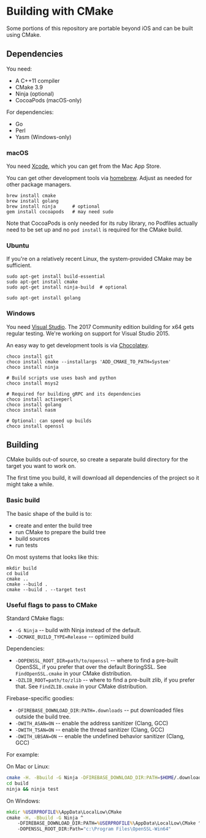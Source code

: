 # Building with CMake

Some portions of this repository are portable beyond iOS and can be built using
CMake.

## Dependencies

You need:

  * A C++11 compiler
  * CMake 3.9
  * Ninja (optional)
  * CocoaPods (macOS-only)

For dependencies:

  * Go
  * Perl
  * Yasm (Windows-only)


### macOS

You need [Xcode](https://developer.apple.com/xcode/), which you can get from
the Mac App Store.

You can get other development tools via [homebrew](https://brew.sh). Adjust as
needed for other package managers.

```
brew install cmake
brew install golang
brew install ninja      # optional
gem install cocoapods   # may need sudo
```

Note that CocoaPods is only needed for its ruby library, no Podfiles actually
need to be set up and no `pod install` is required for the CMake build.


### Ubuntu

If you're on a relatively recent Linux, the system-provided CMake may be
sufficient.

```
sudo apt-get install build-essential
sudo apt-get install cmake
sudo apt-get install ninja-build  # optional

sudo apt-get install golang
```

### Windows

You need [Visual Studio](https://visualstudio.microsoft.com/vs/). The 2017
Community edition building for x64 gets regular testing. We're working on
support for Visual Studio 2015.

An easy way to get development tools is via [Chocolatey](https://chocolatey.org/).

```
choco install git
choco install cmake --installargs 'ADD_CMAKE_TO_PATH=System'
choco install ninja

# Build scripts use uses bash and python
choco install msys2

# Required for building gRPC and its dependencies
choco install activeperl
choco install golang
choco install nasm

# Optional: can speed up builds
choco install openssl
```

## Building

CMake builds out-of source, so create a separate build directory for the target
you want to work on.

The first time you build, it will download all dependencies of the project so
it might take a while.


### Basic build

The basic shape of the build is to:
  * create and enter the build tree
  * run CMake to prepare the build tree
  * build sources
  * run tests

On most systems that looks like this:

```
mkdir build
cd build
cmake ..
cmake --build .
cmake --build . --target test
```

### Useful flags to pass to CMake

Standard CMake flags:

  * `-G Ninja` -- build with Ninja instead of the default.
  * `-DCMAKE_BUILD_TYPE=Release` -- optimized build

Dependencies:

  * `-DOPENSSL_ROOT_DIR=path/to/openssl` -- where to find a pre-built OpenSSL,
    if you prefer that over the default BoringSSL. See `FindOpenSSL.cmake` in
    your CMake distribution.
  * `-DZLIB_ROOT=path/to/zlib` -- where to find a pre-built zlib, if you prefer
    that. See `FindZLIB.cmake` in your CMake distribution.

Firebase-specific goodies:

  * `-DFIREBASE_DOWNLOAD_DIR:PATH=.downloads` -- put downloaded files outside
    the build tree.
  * `-DWITH_ASAN=ON` -- enable the address sanitizer (Clang, GCC)
  * `-DWITH_TSAN=ON` -- enable the thread sanitizer (Clang, GCC)
  * `-DWITH_UBSAN=ON` -- enable the undefined behavior sanitizer (Clang, GCC)

For example:

On Mac or Linux:
```bash
cmake -H. -Bbuild -G Ninja -DFIREBASE_DOWNLOAD_DIR:PATH=$HOME/.downloads
cd build
ninja && ninja test
```

On Windows:
```cmd
mkdir %USERPROFILE%\AppData\LocalLow\CMake
cmake -H. -Bbuild -G Ninja ^
    -DFIREBASE_DOWNLOAD_DIR:PATH=%USERPROFILE%\AppData\LocalLow\CMake ^
    -DOPENSSL_ROOT_DIR:Path="c:\Program Files\OpenSSL-Win64"
```
